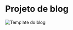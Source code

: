 # Projeto de blog

![Template do blog](https://colorlib.com/wp/wp-content/uploads/sites/2/stockholm-personal-blog-wordpress-theme.jpg)
